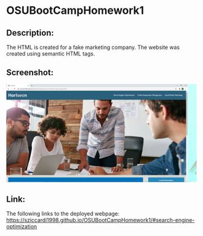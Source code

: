 # OSUBootCampHomework1

## Description:
The HTML is created for a fake marketing company. The website was created using semantic HTML tags.

## Screenshot:
![screenshot](./assets/images/HomeworkSnip.jpg)


## Link:
The following links to the deployed webpage: https://sziccardi1998.github.io/OSUBootCampHomework1/#search-engine-optimization
